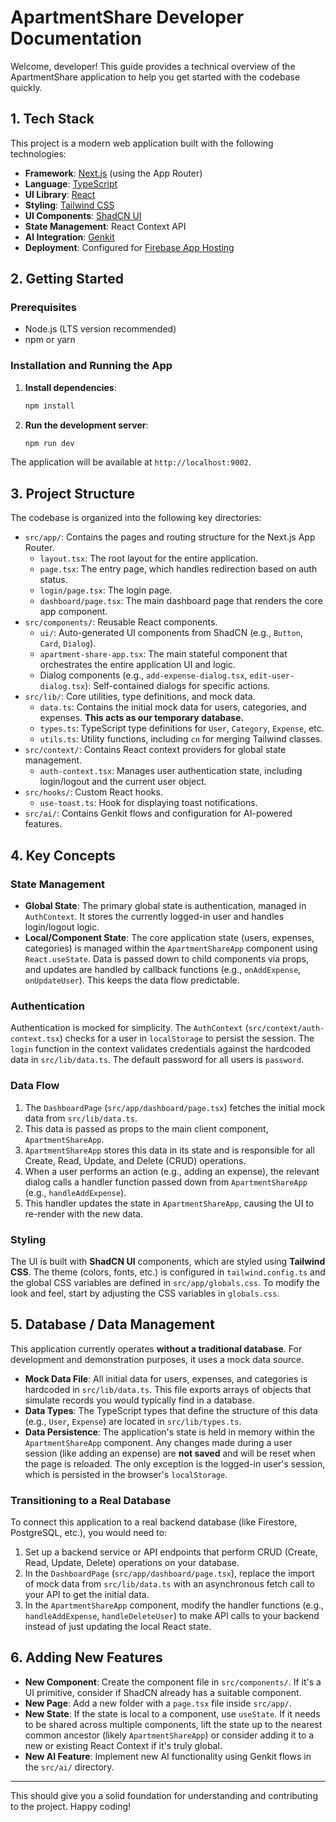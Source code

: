 # ApartmentShare Developer Documentation

Welcome, developer! This guide provides a technical overview of the ApartmentShare application to help you get started with the codebase quickly.

## 1. Tech Stack

This project is a modern web application built with the following technologies:

-   **Framework**: [Next.js](https://nextjs.org/) (using the App Router)
-   **Language**: [TypeScript](https://www.typescriptlang.org/)
-   **UI Library**: [React](https://react.dev/)
-   **Styling**: [Tailwind CSS](https://tailwindcss.com/)
-   **UI Components**: [ShadCN UI](https://ui.shadcn.com/)
-   **State Management**: React Context API
-   **AI Integration**: [Genkit](https://firebase.google.com/docs/genkit)
-   **Deployment**: Configured for [Firebase App Hosting](https://firebase.google.com/docs/app-hosting)

## 2. Getting Started

### Prerequisites

-   Node.js (LTS version recommended)
-   npm or yarn

### Installation and Running the App

1.  **Install dependencies**:
    ```bash
    npm install
    ```

2.  **Run the development server**:
    ```bash
    npm run dev
    ```

The application will be available at `http://localhost:9002`.

## 3. Project Structure

The codebase is organized into the following key directories:

-   `src/app/`: Contains the pages and routing structure for the Next.js App Router.
    -   `layout.tsx`: The root layout for the entire application.
    -   `page.tsx`: The entry page, which handles redirection based on auth status.
    -   `login/page.tsx`: The login page.
    -   `dashboard/page.tsx`: The main dashboard page that renders the core app component.
-   `src/components/`: Reusable React components.
    -   `ui/`: Auto-generated UI components from ShadCN (e.g., `Button`, `Card`, `Dialog`).
    -   `apartment-share-app.tsx`: The main stateful component that orchestrates the entire application UI and logic.
    -   Dialog components (e.g., `add-expense-dialog.tsx`, `edit-user-dialog.tsx`): Self-contained dialogs for specific actions.
-   `src/lib/`: Core utilities, type definitions, and mock data.
    -   `data.ts`: Contains the initial mock data for users, categories, and expenses. **This acts as our temporary database.**
    -   `types.ts`: TypeScript type definitions for `User`, `Category`, `Expense`, etc.
    -   `utils.ts`: Utility functions, including `cn` for merging Tailwind classes.
-   `src/context/`: Contains React context providers for global state management.
    -   `auth-context.tsx`: Manages user authentication state, including login/logout and the current user object.
-   `src/hooks/`: Custom React hooks.
    -   `use-toast.ts`: Hook for displaying toast notifications.
-   `src/ai/`: Contains Genkit flows and configuration for AI-powered features.

## 4. Key Concepts

### State Management

-   **Global State**: The primary global state is authentication, managed in `AuthContext`. It stores the currently logged-in user and handles login/logout logic.
-   **Local/Component State**: The core application state (users, expenses, categories) is managed within the `ApartmentShareApp` component using `React.useState`. Data is passed down to child components via props, and updates are handled by callback functions (e.g., `onAddExpense`, `onUpdateUser`). This keeps the data flow predictable.

### Authentication

Authentication is mocked for simplicity. The `AuthContext` (`src/context/auth-context.tsx`) checks for a user in `localStorage` to persist the session. The `login` function in the context validates credentials against the hardcoded data in `src/lib/data.ts`. The default password for all users is `password`.

### Data Flow

1.  The `DashboardPage` (`src/app/dashboard/page.tsx`) fetches the initial mock data from `src/lib/data.ts`.
2.  This data is passed as props to the main client component, `ApartmentShareApp`.
3.  `ApartmentShareApp` stores this data in its state and is responsible for all Create, Read, Update, and Delete (CRUD) operations.
4.  When a user performs an action (e.g., adding an expense), the relevant dialog calls a handler function passed down from `ApartmentShareApp` (e.g., `handleAddExpense`).
5.  This handler updates the state in `ApartmentShareApp`, causing the UI to re-render with the new data.

### Styling

The UI is built with **ShadCN UI** components, which are styled using **Tailwind CSS**. The theme (colors, fonts, etc.) is configured in `tailwind.config.ts` and the global CSS variables are defined in `src/app/globals.css`. To modify the look and feel, start by adjusting the CSS variables in `globals.css`.

## 5. Database / Data Management

This application currently operates **without a traditional database**. For development and demonstration purposes, it uses a mock data source.

-   **Mock Data File**: All initial data for users, expenses, and categories is hardcoded in `src/lib/data.ts`. This file exports arrays of objects that simulate records you would typically find in a database.
-   **Data Types**: The TypeScript types that define the structure of this data (e.g., `User`, `Expense`) are located in `src/lib/types.ts`.
-   **Data Persistence**: The application's state is held in memory within the `ApartmentShareApp` component. Any changes made during a user session (like adding an expense) are **not saved** and will be reset when the page is reloaded. The only exception is the logged-in user's session, which is persisted in the browser's `localStorage`.

### Transitioning to a Real Database

To connect this application to a real backend database (like Firestore, PostgreSQL, etc.), you would need to:
1.  Set up a backend service or API endpoints that perform CRUD (Create, Read, Update, Delete) operations on your database.
2.  In the `DashboardPage` (`src/app/dashboard/page.tsx`), replace the import of mock data from `src/lib/data.ts` with an asynchronous fetch call to your API to get the initial data.
3.  In the `ApartmentShareApp` component, modify the handler functions (e.g., `handleAddExpense`, `handleDeleteUser`) to make API calls to your backend instead of just updating the local React state.

## 6. Adding New Features

-   **New Component**: Create the component file in `src/components/`. If it's a UI primitive, consider if ShadCN already has a suitable component.
-   **New Page**: Add a new folder with a `page.tsx` file inside `src/app/`.
-   **New State**: If the state is local to a component, use `useState`. If it needs to be shared across multiple components, lift the state up to the nearest common ancestor (likely `ApartmentShareApp`) or consider adding it to a new or existing React Context if it's truly global.
-   **New AI Feature**: Implement new AI functionality using Genkit flows in the `src/ai/` directory.

---

This should give you a solid foundation for understanding and contributing to the project. Happy coding!
